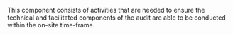 This component consists of activities that are needed to ensure the technical and facilitated components of the audit are able to be conducted within the on-site time-frame. 
